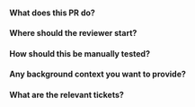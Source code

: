 #### What does  this PR do?
#### Where should the reviewer start?
#### How should this be manually tested?
#### Any background context you want to provide?
#### What are the relevant tickets?
